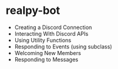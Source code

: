 # realpy-bot
- Creating a Discord Connection
- Interacting With Discord APIs
- Using Utility Functions
- Responding to Events (using subclass)
- Welcoming New Members
- Responding to Messages